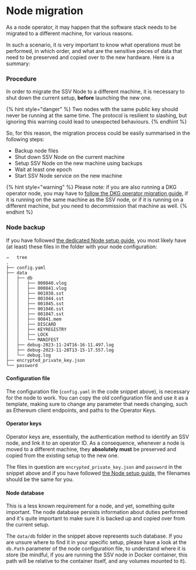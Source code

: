 # Node migration

As a node operator, it may happen that the software stack needs to be migrated to a different machine, for various reasons.

In such a scenario, it is very important to know what operations must be performed, in which order, and what are the sensitive pieces of data that need to be preserved and copied over to the new hardware. Here is a summary:

### Procedure

In order to migrate the SSV Node to a different machine, it is necessary to shut down the current setup, **before** launching the new one.

{% hint style="danger" %}
Two nodes with the same public key should never be running at the same time. The protocol is resilient to slashing, but ignoring this warning could lead to unexpected behaviours.
{% endhint %}

So, for this reason, the migration process could be easily summarised in the following steps:

* Backup node files
* Shut down SSV Node on the current machine
* Setup SSV Node on the new machine using backups
* Wait at least one epoch
* Start SSV Node service on the new machine

{% hint style="warning" %}
Please note: if you are also running a DKG operator node, you may have to [follow the DKG operator migration guide](dkg-operator-migration.md), if it is running on the same machine as the SSV node, or if it is running on a different machine, but you need to decommission that machine as well.
{% endhint %}

### Node backup

If you have followed [the dedicated Node setup guide](installation.md), you most likely have (at least) these files in the folder with your node configuration:

```
⇒   tree
.
├── config.yaml
├── data
│   ├── db
│   │   ├── 000840.vlog
│   │   ├── 000841.vlog
│   │   ├── 001038.sst
│   │   ├── 001044.sst
│   │   ├── 001045.sst
│   │   ├── 001046.sst
│   │   ├── 001047.sst
│   │   ├── 00841.mem
│   │   ├── DISCARD
│   │   ├── KEYREGISTRY
│   │   ├── LOCK
│   │   └── MANIFEST
│   ├── debug-2023-11-24T16-16-11.497.log
│   ├── debug-2023-11-28T13-15-17.557.log
│   └── debug.log
├── encrypted_private_key.json
└── password
```

#### Configuration file

The configuration file (`config.yaml` in the code snippet above), is necessary for the node to work. You can copy the old configuration file and use it as a template, making sure to change any parameter that needs changing, such as Ethereum client endpoints, and paths to the Operator Keys.

#### Operator keys

Operator keys are, essentially, the authentication method to identify an SSV node, and link it to an operator ID. As a consequence, whenever a node is moved to a different machine, they **absolutely must** be preserved and copied from the existing setup to the new one.

The files in question are `encrypted_private_key.json` and `password` in the snippet above and if you have followed [the Node setup guide](installation.md), the filenames should be the same for you.

#### Node database

This is a less known requirement for a node, and yet, something quite important. The node database persists information about duties performed and it's quite important to make sure it is backed up and copied over from the current setup.

The `data/db` folder in the snippet above represents such database. If you are unsure where to find it in your specific setup, please have a look at the `db.Path` parameter of the node configuration file, to understand where it is store (be mindful, if you are running the SSV node in Docker container, this path will be relative to the container itself, and any volumes mounted to it).
